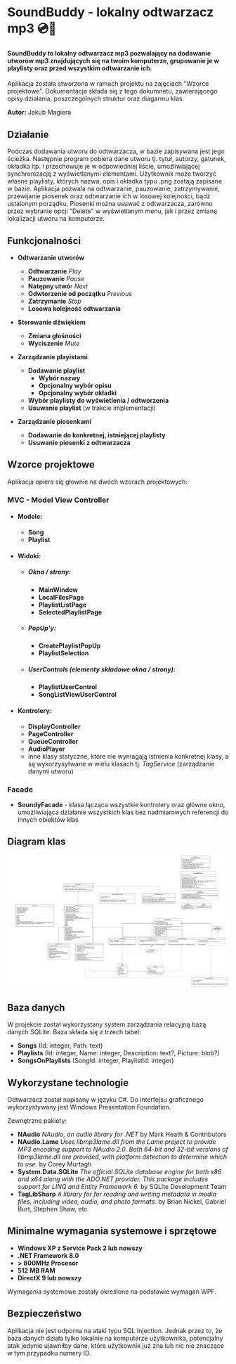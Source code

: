 # SoundBuddy - lokalny odtwarzacz mp3 💿🎹

#### SoundBuddy to lokalny odtwarzacz mp3 pozwalający na dodawanie utworów mp3 znajdujących się na twoim komputerze, grupowanie je w playlisty oraz przed wszystkim odtwarzanie ich.

Aplikacja została stworzona w ramach projektu na zajęciach "Wzorce projektowe".
Dokumentacja składa się z tego dokumnetu, zawierającego opisy działania, poszczególnych struktur oraz diagarmu klas.

**Autor:** Jakub Magiera

## Działanie

Podczas dodawania utworu do odtwarzacza, w bazie zapisywana jest jego ścieżka. Następnie program pobiera dane utworu tj. tytuł, autorzy, gatunek, okładka itp. i przechowuje je w odpowiedniej liście, umożliwiającej synchronizację z wyświetlanymi elementami. Użytkownik może tworzyć własne playlisty, których nazwa, opis i okładka typu .png zostają zapisane w bazie.
Aplikacja pozwala na odtwarzanie, pauzowanie, zatrzymywanie, przewijanie piosenek oraz odtwarzanie ich w losowej kolejności, bądź ustalonym porządku. Piosenki można usuwać z odtwarzacza, zarówno przez wybranie opcji "Delete" w wyświetlanym menu, jak i przez zmianę lokalizacji utworu na komputerze.

## Funkcjonalności

- **Odtwarzanie utworów**
  - **Odtwarzanie** *Play*
  - **Pauzowanie** *Pause*
  - **Natępny utwó**r *Next*
  - **Odwtorzenie od początku** *Previous*
  - **Zatrzymanie** *Stop*
  - **Losowa kolejność odtwarzania**

- **Sterowanie dźwiękiem**
  - **Zmiana głośności**
  - **Wyciszenie** *Mute*

- **Zarządzanie playistami**
    - **Dodawanie playlist**
        - **Wybór nazwy**
        - **Opcjonalny wybór opisu**
        - **Opcjonalny wybór okładki**
    - **Wybór playlisty do wyświetlenia / odtworzenia**
    - **Usuwanie playlist** (w trakcie implementacji)

- **Zarządzanie piosenkami**
  - **Dodawanie do konkretnej, istniejącej playlisty**
  - **Usuwanie piosenki z odtwarzacza**

## Wzorce projektowe

Aplikacja opiera się głownie na dwóch wzorach projektowych:
### **MVC - Model View Controller**
  - #### Modele:
    - **Song**
    - **Playlist**

  - #### Widoki:
    - ##### Okna / strony:
      - **MainWindow**
      - **LocalFilesPage**
      - **PlaylistListPage**
      - **SelectedPlaylistPage**
    - ##### PopUp'y:
      - **CreatePlaylistPopUp**
      - **PlaylistSelection**
    - ##### UserControls (elementy składowe okna / strony):
      - **PlaylistUserControl**
      - **SongListViewUserControl**

  - #### Kontrolery:
     - **DisplayController**
     - **PageController**
     - **QueueController**
     - **AudioPlayer**
     - inne klasy statyczne, które nie wymagają istnienia konkretnej klasy, a są wykorzysytwane w wielu klasach tj. *TagService* (zarządzanie danymi utworu)

### **Facade**
  - **SoundyFacade** - klasa łącząca wszystkie kontrolery oraz główne okno, umożliwiająca działanie wszystkich klas bez nadmiarowych referencji do innych obiektów klas

## Diagram klas
![Diagram klas](class_diagram.png)

## Baza danych

W projekcie został wykorzystany system zarządzania relacyjną bazą danych SQLite. 
Baza składa się z trzech tabel:

- **Songs** (Id: integer, Path: text)
- **Playlists** (Id: integer, Name: integer, Description: text?, Picture: blob?)
- **SongsOnPlaylists** (SongId: integer, PlaylistId: integer)

## Wykorzystane technologie

Odtwarzacz został napisany w języku C#. Do interfejsu graficznego wykorzystywany jest Windows Presentation Foundation. 

Zewnętrzne pakiety:

- **NAudio** *NAudio, an audio library for .NET* by Mark Heath & Contributors
- **NAudio.Lame** *Uses libmp3lame.dll from the Lame project to provide MP3 encoding support to NAudio 2.0.  Both 64-bit and 32-bit versions of libmp3lame.dll are provided, with platform detection to determine which to use.* by Corey Murtagh
- **System.Data.SQLite** *The official SQLite database engine for both x86 and x64 along with the ADO.NET provider.  This package includes support for LINQ and Entity Framework 6.* by SQLite Development Team
- **TagLibSharp** *A library for for reading and writing metadata in media files, including video, audio, and photo formats.* by Brian Nickel, Gabriel Burt, Stephen Shaw, etc

## Minimalne wymagania systemowe i sprzętowe

- **Windows XP z Service Pack 2 lub nowszy**
- **.NET Framework 8.0**
- **\> 800MHz Procesor**
- **512 MB RAM**
- **DirectX 9 lub nowszy**

Wymagania systemowe zostały określone na podstawie wymagań WPF.

## Bezpieczeństwo

Aplikacja nie jest odporna na ataki typu SQL Injection. Jednak przez to, że baza danych działa tylko lokalnie na komputerze użytkownika, potencjalny atak jedynie ujawniłby dane, które użytkownik już zna lub nic nie znaczące w tym przypadku numery ID.